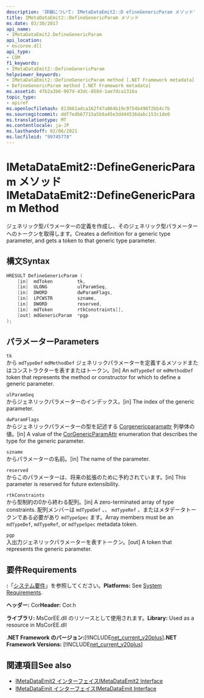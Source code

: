 ```yaml
---
description: '詳細について: IMetaDataEmit2::D efineGenericParam メソッド'
title: IMetaDataEmit2::DefineGenericParam メソッド
ms.date: 03/30/2017
api_name:
- IMetaDataEmit2.DefineGenericParam
api_location:
- mscoree.dll
api_type:
- COM
f1_keywords:
- IMetaDataEmit2::DefineGenericParam
helpviewer_keywords:
- IMetaDataEmit2::DefineGenericParam method [.NET Framework metadata]
- DefineGenericParam method [.NET Framework metadata]
ms.assetid: 47b2a3b6-907d-43dc-858d-1ae7dca1316a
topic_type:
- apiref
ms.openlocfilehash: 813661adca162f47a864b19c9754b49072bb4c7b
ms.sourcegitcommit: ddf7edb67715a5b9a45e3dd44536dabc153c1de0
ms.translationtype: MT
ms.contentlocale: ja-JP
ms.lasthandoff: 02/06/2021
ms.locfileid: "99745778"
---
```

# <a name="imetadataemit2definegenericparam-method"></a><span data-ttu-id="604ff-103">IMetaDataEmit2::DefineGenericParam メソッド</span><span class="sxs-lookup"><span data-stu-id="604ff-103">IMetaDataEmit2::DefineGenericParam Method</span></span>

<span data-ttu-id="604ff-104">ジェネリック型パラメーターの定義を作成し、そのジェネリック型パラメーターへのトークンを取得します。</span><span class="sxs-lookup"><span data-stu-id="604ff-104">Creates a definition for a generic type parameter, and gets a token to that generic type parameter.</span></span>  
  
## <a name="syntax"></a><span data-ttu-id="604ff-105">構文</span><span class="sxs-lookup"><span data-stu-id="604ff-105">Syntax</span></span>  
  
```cpp  
HRESULT DefineGenericParam (
    [in]  mdToken         tk,
    [in]  ULONG           ulParamSeq,
    [in]  DWORD           dwParamFlags,
    [in]  LPCWSTR         szname,
    [in]  DWORD           reserved,
    [in]  mdToken         rtkConstraints[],
    [out] mdGenericParam  *pgp  
);  
```  
  
## <a name="parameters"></a><span data-ttu-id="604ff-106">パラメーター</span><span class="sxs-lookup"><span data-stu-id="604ff-106">Parameters</span></span>  

 `tk`  
 <span data-ttu-id="604ff-107">から `mdTypeDef` `mdMethodDef` ジェネリックパラメーターを定義するメソッドまたはコンストラクターを表すまたはトークン。</span><span class="sxs-lookup"><span data-stu-id="604ff-107">[in] An `mdTypeDef` or `mdMethodDef` token that represents the method or constructor for which to define a generic parameter.</span></span>  
  
 `ulParamSeq`  
 <span data-ttu-id="604ff-108">からジェネリックパラメーターのインデックス。</span><span class="sxs-lookup"><span data-stu-id="604ff-108">[in] The index of the generic parameter.</span></span>  
  
 `dwParamFlags`  
 <span data-ttu-id="604ff-109">からジェネリックパラメーターの型を記述する [Corgenericparamattr](corgenericparamattr-enumeration.md) 列挙体の値。</span><span class="sxs-lookup"><span data-stu-id="604ff-109">[in] A value of the [CorGenericParamAttr](corgenericparamattr-enumeration.md) enumeration that describes the type for the generic parameter.</span></span>  
  
 `szname`  
 <span data-ttu-id="604ff-110">からパラメーターの名前。</span><span class="sxs-lookup"><span data-stu-id="604ff-110">[in] The name of the parameter.</span></span>  
  
 `reserved`  
 <span data-ttu-id="604ff-111">からこのパラメーターは、将来の拡張のために予約されています。</span><span class="sxs-lookup"><span data-stu-id="604ff-111">[in] This parameter is reserved for future extensibility.</span></span>  
  
 `rtkConstraints`  
 <span data-ttu-id="604ff-112">から型制約の0から終わる配列。</span><span class="sxs-lookup"><span data-stu-id="604ff-112">[in] A zero-terminated array of type constraints.</span></span> <span data-ttu-id="604ff-113">配列メンバーは `mdTypeDef` 、、 `mdTypeRef` 、またはメタデータトークンである必要があり `mdTypeSpec` ます。</span><span class="sxs-lookup"><span data-stu-id="604ff-113">Array members must be an `mdTypeDef`, `mdTypeRef`, or `mdTypeSpec` metadata token.</span></span>  
  
 `pgp`  
 <span data-ttu-id="604ff-114">入出力ジェネリックパラメーターを表すトークン。</span><span class="sxs-lookup"><span data-stu-id="604ff-114">[out] A token that represents the generic parameter.</span></span>  
  
## <a name="requirements"></a><span data-ttu-id="604ff-115">要件</span><span class="sxs-lookup"><span data-stu-id="604ff-115">Requirements</span></span>  

 <span data-ttu-id="604ff-116">**:**「[システム要件](../../get-started/system-requirements.md)」を参照してください。</span><span class="sxs-lookup"><span data-stu-id="604ff-116">**Platforms:** See [System Requirements](../../get-started/system-requirements.md).</span></span>  
  
 <span data-ttu-id="604ff-117">**ヘッダー:** Cor</span><span class="sxs-lookup"><span data-stu-id="604ff-117">**Header:** Cor.h</span></span>  
  
 <span data-ttu-id="604ff-118">**ライブラリ:** MsCorEE.dll のリソースとして使用されます。</span><span class="sxs-lookup"><span data-stu-id="604ff-118">**Library:** Used as a resource in MsCorEE.dll</span></span>  
  
 <span data-ttu-id="604ff-119">**.NET Framework のバージョン:**[!INCLUDE[net_current_v20plus](../../../../includes/net-current-v20plus-md.md)]</span><span class="sxs-lookup"><span data-stu-id="604ff-119">**.NET Framework Versions:** [!INCLUDE[net_current_v20plus](../../../../includes/net-current-v20plus-md.md)]</span></span>  
  
## <a name="see-also"></a><span data-ttu-id="604ff-120">関連項目</span><span class="sxs-lookup"><span data-stu-id="604ff-120">See also</span></span>

- [<span data-ttu-id="604ff-121">IMetaDataEmit2 インターフェイス</span><span class="sxs-lookup"><span data-stu-id="604ff-121">IMetaDataEmit2 Interface</span></span>](imetadataemit2-interface.md)
- [<span data-ttu-id="604ff-122">IMetaDataEmit インターフェイス</span><span class="sxs-lookup"><span data-stu-id="604ff-122">IMetaDataEmit Interface</span></span>](imetadataemit-interface.md)
